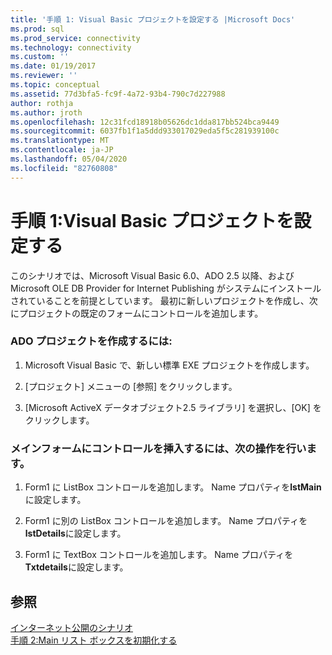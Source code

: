 ```yaml
---
title: '手順 1: Visual Basic プロジェクトを設定する |Microsoft Docs'
ms.prod: sql
ms.prod_service: connectivity
ms.technology: connectivity
ms.custom: ''
ms.date: 01/19/2017
ms.reviewer: ''
ms.topic: conceptual
ms.assetid: 77d3bfa5-fc9f-4a72-93b4-790c7d227988
author: rothja
ms.author: jroth
ms.openlocfilehash: 12c31fcd18918b05626dc1dda817bb524bca9449
ms.sourcegitcommit: 6037fb1f1a5ddd933017029eda5f5c281939100c
ms.translationtype: MT
ms.contentlocale: ja-JP
ms.lasthandoff: 05/04/2020
ms.locfileid: "82760808"
---
```

# <a name="step-1-set-up-the-visual-basic-project"></a>手順 1:Visual Basic プロジェクトを設定する
このシナリオでは、Microsoft Visual Basic 6.0、ADO 2.5 以降、および Microsoft OLE DB Provider for Internet Publishing がシステムにインストールされていることを前提としています。 最初に新しいプロジェクトを作成し、次にプロジェクトの既定のフォームにコントロールを追加します。  
  
### <a name="to-create-an-ado-project"></a>ADO プロジェクトを作成するには:  
  
1.  Microsoft Visual Basic で、新しい標準 EXE プロジェクトを作成します。  
  
2.  [プロジェクト] メニューの [参照] をクリックします。  
  
3.  [Microsoft ActiveX データオブジェクト2.5 ライブラリ] を選択し、[OK] をクリックします。  
  
### <a name="to-insert-controls-on-the-main-form"></a>メインフォームにコントロールを挿入するには、次の操作を行います。  
  
1.  Form1 に ListBox コントロールを追加します。 Name プロパティを**lstMain**に設定します。  
  
2.  Form1 に別の ListBox コントロールを追加します。 Name プロパティを**lstDetails**に設定します。  
  
3.  Form1 に TextBox コントロールを追加します。 Name プロパティを**Txtdetails**に設定します。  
  
## <a name="see-also"></a>参照  
 [インターネット公開のシナリオ](../../../ado/guide/data/internet-publishing-scenario.md)   
 [手順 2:Main リスト ボックスを初期化する](../../../ado/guide/data/step-2-initialize-the-main-list-box.md)
